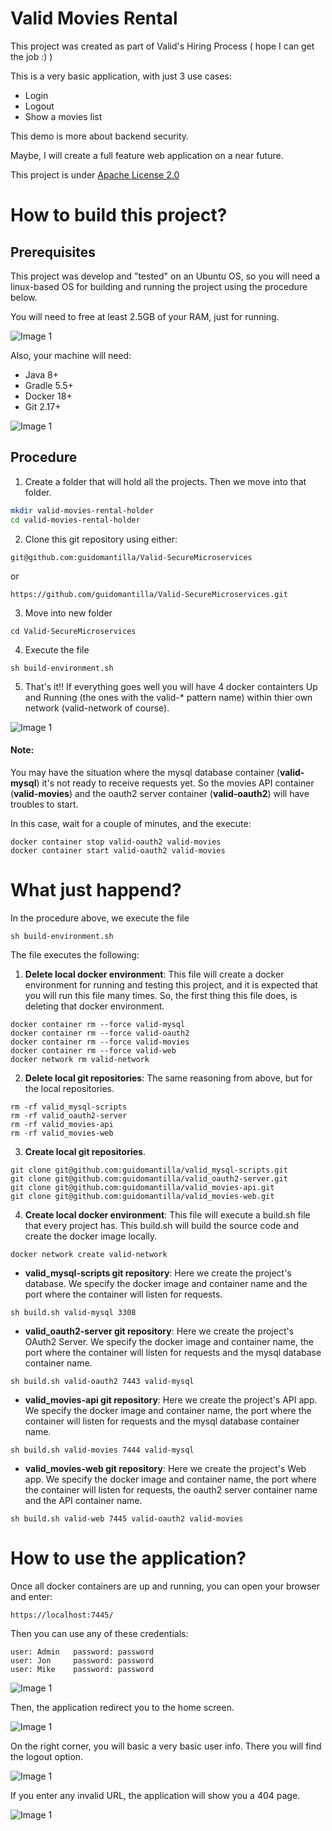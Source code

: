 # Valid  Movies Rental
This project was created as part of Valid's Hiring Process ( hope I can get the job :) )

This is a very basic application, with just 3 use cases:
* Login
* Logout
* Show a movies list

This demo is more about backend security.

Maybe, I will create a full feature web application on a near future.

This project is under [Apache License 2.0](https://choosealicense.com/licenses/apache-2.0/)


# How to build this project?

## Prerequisites
This project was develop and "tested" on an Ubuntu OS, so you will need a linux-based OS for building and running the project using the procedure below.

You will need to free at least 2.5GB of your RAM, just for running.

![Image 1](img/docker.png)

Also, your machine will need:
* Java 8+
* Gradle 5.5+
* Docker 18+
* Git 2.17+

![Image 1](img/prerequisites.png)

## Procedure
1. Create a folder that will hold all the projects. Then we move into that folder.
```bash
mkdir valid-movies-rental-holder
cd valid-movies-rental-holder
```
2. Clone this git repository using either:
```
git@github.com:guidomantilla/Valid-SecureMicroservices
```
or

```
https://github.com/guidomantilla/Valid-SecureMicroservices.git
```
3. Move into new folder

```
cd Valid-SecureMicroservices
```
4. Execute the file

```
sh build-environment.sh
```
5. That's it!! If everything goes well you will have 4 docker containters Up and Running (the ones with the valid-* pattern name) within thier own network (valid-network of course). 

![Image 1](img/docker-status.png)

#### Note: 
You may have the situation where the mysql database container (**valid-mysql**) it's not ready to receive requests yet. So the movies API container (**valid-movies**) and the oauth2 server container (**valid-oauth2**) will have troubles to start.

In this case, wait for a couple of minutes, and the execute:
```
docker container stop valid-oauth2 valid-movies
docker container start valid-oauth2 valid-movies
```

# What just happend? 
In the procedure above, we execute the file 

```
sh build-environment.sh
```
The file executes the following:
1. **Delete local docker environment**: This file will create a docker environment for running and testing this project, and it is expected that you will run this file many times. So, the first thing this file does, is deleting that docker environment. 
```
docker container rm --force valid-mysql
docker container rm --force valid-oauth2
docker container rm --force valid-movies
docker container rm --force valid-web
docker network rm valid-network
```

2. **Delete local git repositories**: The same reasoning from above, but for the local repositories.
```
rm -rf valid_mysql-scripts
rm -rf valid_oauth2-server
rm -rf valid_movies-api
rm -rf valid_movies-web
```

3. **Create local git repositories**.
```
git clone git@github.com:guidomantilla/valid_mysql-scripts.git
git clone git@github.com:guidomantilla/valid_oauth2-server.git
git clone git@github.com:guidomantilla/valid_movies-api.git
git clone git@github.com:guidomantilla/valid_movies-web.git
```

4. **Create local docker environment**: This file will execute a build.sh file that every project has. This build.sh will build the source code and create the docker image locally.  
```
docker network create valid-network
```

* **valid_mysql-scripts git repository**: Here we create the project's database. We specify the docker image and container name and the port where the container will listen for requests.
```
sh build.sh valid-mysql 3308
```

* **valid_oauth2-server git repository**: Here we create the project's OAuth2 Server. We specify the docker image and container name, the port where the container will listen for requests and the mysql database container name.  
```
sh build.sh valid-oauth2 7443 valid-mysql
```

* **valid_movies-api git repository**: Here we create the project's API app. We specify the docker image and container name, the port where the container will listen for requests and the mysql database container name.  

```
sh build.sh valid-movies 7444 valid-mysql
```

* **valid_movies-web git repository**: Here we create the project's Web app. We specify the docker image and container name, the port where the container will listen for requests, the oauth2 server container name and the API container name.
```
sh build.sh valid-web 7445 valid-oauth2 valid-movies
```

# How to use the application?
Once all docker containers are up and running, you can open your browser and enter:
```
https://localhost:7445/
```
Then you can use any of these credentials:
```
user: Admin   password: password
user: Jon     password: password
user: Mike    password: password
```
![Image 1](img/login.png)

Then, the application redirect you to the home screen.

![Image 1](img/home.png)

On the right corner, you will basic a very basic user info. There you will find the logout option.

![Image 1](img/logout.png)

If you enter any invalid URL, the application will show you a 404 page.

![Image 1](img/404.png)